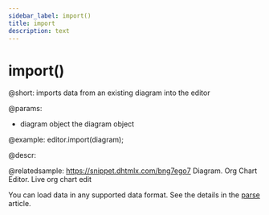 ```yaml
---
sidebar_label: import()
title: import
description: text
---
```


# import()

@short: imports data from an existing diagram into the editor

@params:
- diagram      object     the diagram object

@example:
editor.import(diagram);

@descr:


@relatedsample:
https://snippet.dhtmlx.com/bng7ego7 Diagram. Org Chart Editor. Live org chart edit

You can load data in any supported data format. See the details in the [parse](api/data/methods/parse.md) article.